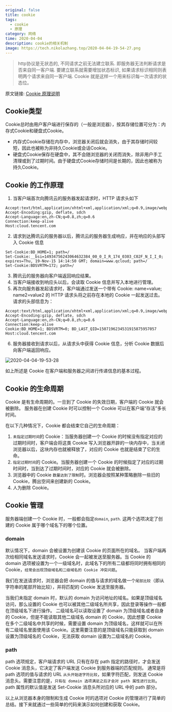 ```yaml
---
original: false
title: cookie
tags:
  - cookie
  - 原理
category: 网络
time: 2020-04-04
description: cookie的相关机制
image: https://tech.nikolazhang.top/2020-04-04-19-54-27.png
---
```


> http协议是无状态的, 不同请求之前无法建立联系. 即服务器无法判断请求是否来自同一客户端. 要建立联系就需要增加状态标识, 如果请求标识相同则表明两个请求来自同一客户端. Cookie 就是这样一个用来标识每一次请求的状态位。

原文链接: [Cookie 原理说明](https://cloud.tencent.com/document/product/214/2737)

## Cookie类型

Cookie总时由用户客户端进行保存的（一般是浏览器），按其存储位置可分为：内存式Cookie和硬盘式Cookie。

- 内存式Cookie存储在内存中，浏览器关闭后就会消失，由于其存储时间较短，因此也被称为非持久Cookie或会话Cookie。
- 硬盘式Cookie保存在硬盘中，其不会随浏览器的关闭而消失，除非用户手工清理或到了过期时间。由于硬盘式Cookie存储时间是长期的，因此也被称为持久Cookie。

## Cookie 的工作原理

1. 当客户端首次向腾讯云的服务器发起请求时，HTTP 请求头如下

```plain
Accept:text/html,application/xhtml+xml,application/xml;q=0.9,image/webp,/;q=0.8
Accept-Encoding:gzip, deflate, sdch
Accept-Language:en,zh-CN;q=0.8,zh;q=0.6
Connection:keep-alive
Host:cloud.tencent.com
```

2. 请求到达腾讯云的服务器以后，腾讯云的服务器生成响应，并在响应的头部写入 Cookie 信息

```plain
Set-Cookie:BD_HOME=1; path=/ 
Set-Cookie:__bsi=14934756243064632384_00_0_I_R_174_0303_C02F_N_I_I_0; expires=Thu, 19-Nov-15 14:14:50 GMT; domain=www.qcloud; path=/
Set-Cookie:BDSVRTM=172; path=/
```

3. 腾讯云的服务器向客户端返回响应结果。
4. 当客户端接收到响应头以后，会读取 Cookie 信息并写入本地进行管理。
5. 再次向服务器发起请求时，客户端通过发送一个带有 Cookie: name=value; name2=value2 的 HTTP 请求头将之前存在本地的 Cookie 一起发送过去。请求的头部信息为：

```plain
Accept:text/html,application/xhtml+xml,application/xml;q=0.9,image/webp,/;q=0.8
Accept-Encoding:gzip, deflate, sdch
Accept-Language:en,zh-CN;q=0.8,zh;q=0.6
Connection:keep-alive
Cookie:BD_HOME=1; BDSVRTM=0; BD_LAST_QID=1507196234531915875957057
Host:cloud.tencent.com
```

6. 服务器接收到请求以后，从请求头中获得 Cookie 信息，分析 Cookie 数据后向客户端返回响应。

![2020-04-04-19-53-28](https://tech.nikolazhang.top/2020-04-04-19-53-28.png)

如上所述是 Cookie 在客户端和服务器之间进行传递信息的基本过程。

## Cookie 的生命周期

Cookie 是有生命周期的。一旦到了 Cookie 的失效日期，客户端的 Cookie 就会被删除。
服务器在创建 Cookie 时可以控制一个 Cookie 可以在客户端“存活”多长时间。

在以下几种情况下，Cookie 都会结束它自己的生命周期：

1. `未指定过期时间`的 Cookie：当服务器创建一个 Cookie 的时候没有指定对应的过期时间时，客户端会将这类 Cookie 写入浏览器开辟的一块内存中，当关闭浏览器以后，这块内存也就被释放了，对应的 Cookie 也就是结束了它的生命。
2. `指定过期时间`的 Cookie。当服务器创建一个 Cookie 的时候指定了对应的过期时间时，当到达了过期时间时，对应的 Cookie 就会被删除。
3. 浏览器中的 Cookie `数量达到了限制`时。浏览器会按照某种策略删除一些旧的 Cookie，腾出空间来创建新的 Cookie。
4. 人为删除 Cookie。

## Cookie 管理

服务器端创建一个 Cookie 时，一般都会指定`domain`, `path`. 这两个选项决定了创建的 Cookie 属于哪个域名下的哪个位置。

### domain

默认情况下，domain 会被设置为创建该 Cookie 的页面所在的域名。
当客户端再次给相同域名发送请求时，Cookie 会一起被发送至服务器。当 Cookie 的 domain 选项被设置为一个一级域名时，此域名下的所有二级都将同时拥有相同的 Cookie，`经常会出现顶级域名和二级域名的 Cookie 冲突问题`。

我们在发送请求时，浏览器会把 domain 的值与请求的域名做一个`尾部比较`（即从字符串的尾部开始比较），并将匹配的 Cookie 发送至服务器。

当我们未指定 domain 时，默认的 domain 为访问地址的域名。如果是顶级域名访问，那么设置的 Cookie 也可以被其他二级域名所共享，因此登录等操作一般都在顶级域名下进行操作。
二级域名可以读取设置了 domain 为顶级域名或者自身的 Cookie，但是不能读取其他二级域名 domain 的 Cookie，因此想要 Cookie 在多个二级域名中共享的时候，需要设置 domain 为顶级域名，这样就可以在所有二级域名里面使用该 Cookie。这里需要注意的是顶级域名只能获取到 domain 设置为顶级域名的 Cookie，无法获取 domain 设置为二级域名的 Cookie。

### path

path 选项规定，客户端请求的 URL 只有在存在 path 指定的路径时，才会发送 Cookie 消息头，它决定了客户端发送 Cookie 到服务器端的匹配规则。
通常是将 path 选项的值与请求的 URL `从头开始逐字符比较`，如果字符匹配，则发送 Cookie 消息头。需要注意的是，`只有在 domain 选项满足之后才会对 path 属性进行比较`。path 属性的默认值是发送 Set-Cookie 消息头所对应的 URL 中的 path 部分。

以上从浏览器本身的限制和生成 Cookie 时的选项对 Cookie 的管理进行了简单的总结。接下来就通过一些简单的代码来演示如何创建和获取 Cookie。

